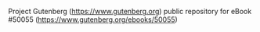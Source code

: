Project Gutenberg (https://www.gutenberg.org) public repository for
eBook #50055 (https://www.gutenberg.org/ebooks/50055)

